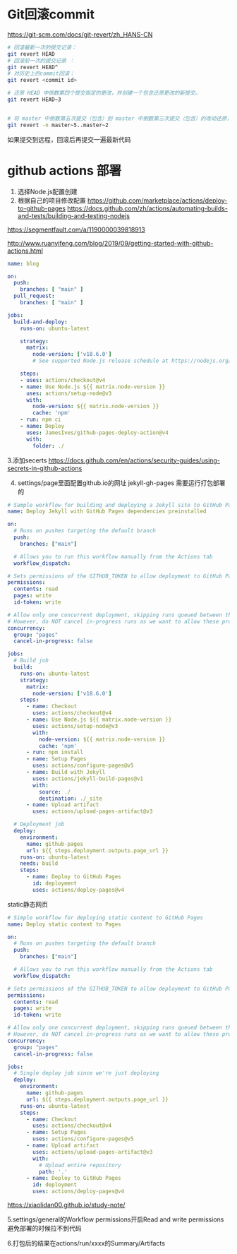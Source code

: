 # Git回滚commit

<https://git-scm.com/docs/git-revert/zh_HANS-CN>

```bash
# 回滚最新一次的提交记录： 
git revert HEAD
# 回滚前一次的提交记录 ： 
git revert HEAD^
# 对历史上的commit回滚： 
git revert <commit id>

# 还原 HEAD 中倒数第四个提交指定的更改，并创建一个包含还原更改的新提交。
git revert HEAD~3


# 将 master 中倒数第五次提交（包含）到 master 中倒数第三次提交（包含）的改动还原，但不创建任何包含还原改动的提交。还原只会修改工作区和索引。
git revert -n master~5..master~2
```

如果提交到远程，回滚后再提交一遍最新代码

# github actions 部署

1. 选择Node.js配置创建
2. 根据自己的项目修改配置
<https://github.com/marketplace/actions/deploy-to-github-pages>
<https://docs.github.com/zh/actions/automating-builds-and-tests/building-and-testing-nodejs>

<https://segmentfault.com/a/1190000039818913>

<http://www.ruanyifeng.com/blog/2019/09/getting-started-with-github-actions.html>

```yaml
name: blog

on:
  push:
    branches: [ "main" ]
  pull_request:
    branches: [ "main" ]

jobs:
  build-and-deploy:
    runs-on: ubuntu-latest

    strategy:
      matrix:
        node-version: ['v18.6.0']
        # See supported Node.js release schedule at https://nodejs.org/en/about/releases/

    steps:
    - uses: actions/checkout@v4
    - name: Use Node.js ${{ matrix.node-version }}
      uses: actions/setup-node@v3
      with:
        node-version: ${{ matrix.node-version }}
        cache: 'npm'
    - run: npm ci
    - name: Deploy
      uses: JamesIves/github-pages-deploy-action@v4
      with:
        folder: ./

```

3.添加secerts
<https://docs.github.com/en/actions/security-guides/using-secrets-in-github-actions>

4. settings/page里面配置github.io的网址
jekyll-gh-pages 需要运行打包部署的

```yaml
# Sample workflow for building and deploying a Jekyll site to GitHub Pages
name: Deploy Jekyll with GitHub Pages dependencies preinstalled

on:
  # Runs on pushes targeting the default branch
  push:
    branches: ["main"]

  # Allows you to run this workflow manually from the Actions tab
  workflow_dispatch:

# Sets permissions of the GITHUB_TOKEN to allow deployment to GitHub Pages
permissions:
  contents: read
  pages: write
  id-token: write

# Allow only one concurrent deployment, skipping runs queued between the run in-progress and latest queued.
# However, do NOT cancel in-progress runs as we want to allow these production deployments to complete.
concurrency:
  group: "pages"
  cancel-in-progress: false

jobs:
  # Build job
  build:
    runs-on: ubuntu-latest
    strategy:
      matrix:
        node-version: ['v18.6.0']
    steps:
      - name: Checkout
        uses: actions/checkout@v4
      - name: Use Node.js ${{ matrix.node-version }}
        uses: actions/setup-node@v3
        with:
          node-version: ${{ matrix.node-version }}
          cache: 'npm'
      - run: npm install
      - name: Setup Pages
        uses: actions/configure-pages@v5
      - name: Build with Jekyll
        uses: actions/jekyll-build-pages@v1
        with:
          source: ./
          destination: ./_site
      - name: Upload artifact
        uses: actions/upload-pages-artifact@v3

  # Deployment job
  deploy:
    environment:
      name: github-pages
      url: ${{ steps.deployment.outputs.page_url }}
    runs-on: ubuntu-latest
    needs: build
    steps:
      - name: Deploy to GitHub Pages
        id: deployment
        uses: actions/deploy-pages@v4

```

static静态网页

```yaml
# Simple workflow for deploying static content to GitHub Pages
name: Deploy static content to Pages

on:
  # Runs on pushes targeting the default branch
  push:
    branches: ["main"]

  # Allows you to run this workflow manually from the Actions tab
  workflow_dispatch:

# Sets permissions of the GITHUB_TOKEN to allow deployment to GitHub Pages
permissions:
  contents: read
  pages: write
  id-token: write

# Allow only one concurrent deployment, skipping runs queued between the run in-progress and latest queued.
# However, do NOT cancel in-progress runs as we want to allow these production deployments to complete.
concurrency:
  group: "pages"
  cancel-in-progress: false

jobs:
  # Single deploy job since we're just deploying
  deploy:
    environment:
      name: github-pages
      url: ${{ steps.deployment.outputs.page_url }}
    runs-on: ubuntu-latest
    steps:
      - name: Checkout
        uses: actions/checkout@v4
      - name: Setup Pages
        uses: actions/configure-pages@v5
      - name: Upload artifact
        uses: actions/upload-pages-artifact@v3
        with:
          # Upload entire repository
          path: '.'
      - name: Deploy to GitHub Pages
        id: deployment
        uses: actions/deploy-pages@v4

```

<https://xiaolidan00.github.io/study-note/>

5.settings/general的Workflow permissions开启Read and write permissions避免部署的时候拉不到代码

6.打包后的结果在actions/run/xxxx的Summary/Artifacts
